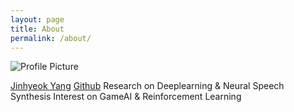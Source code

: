 ```yaml
---
layout: page
title: About
permalink: /about/
---
```


<img src="{{ site.baseurl }}/assets/profile-placeholder.gif" title="Profile Picture" class="profile">

[Jinhyeok Yang][myhome]
[Github][mygithub]
Research on Deeplearning & Neural Speech Synthesis
Interest on GameAI & Reinforcement Learning


[mygithub]: https://github.com/Yangyangii
[myhome]: https://yangyangii.github.io
